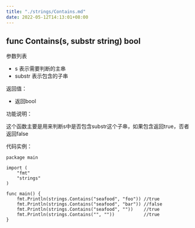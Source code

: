 ```yaml
---
title: "./strings/Contains.md"
date: 2022-05-12T14:13:01+08:00
---
```

## func Contains(s, substr string) bool

参数列表

- s 表示需要判断的主串 
- substr 表示包含的子串

返回值：

- 返回bool

功能说明：

这个函数主要是用来判断s中是否包含substr这个子串，如果包含返回true，否者返回false

代码实例：

	package main
	
	import (
		"fmt"
		"strings"
	)
	
	func main() {
		fmt.Println(strings.Contains("seafood", "foo")) //true
		fmt.Println(strings.Contains("seafood", "bar")) //false
		fmt.Println(strings.Contains("seafood", ""))    //true
		fmt.Println(strings.Contains("", ""))           //true
	}

